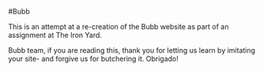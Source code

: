#Bubb

This is an attempt at a re-creation of the Bubb website as part of an assignment at The Iron Yard.

Bubb team, if you are reading this, thank you for letting us learn by imitating your site- and forgive us for butchering it. Obrigado!
